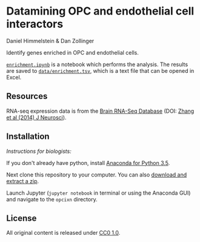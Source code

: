 # Datamining OPC and endothelial cell interactors

Daniel Himmelstein & Dan Zollinger

Identify genes enriched in OPC and endothelial cells.

[`enrichment.ipynb`](enrichment.ipynb) is a notebook which performs the analysis. The results are saved to [`data/enrichment.tsv`](data/enrichment.tsv), which is a text file that can be opened in Excel.

## Resources

RNA-seq expression data is from the [Brain RNA-Seq Database](http://web.stanford.edu/group/barres_lab/brain_rnaseq.html) (DOI: [Zhang et al (2014) J Neurosci](https://doi.org/10.1523/JNEUROSCI.1860-14.2014 "An RNA-Sequencing Transcriptome and Splicing Database of Glia, Neurons, and Vascular Cells of the Cerebral Cortex")).

## Installation

_Instructions for biologists:_

If you don't already have python, install [Anaconda for Python 3.5](https://www.continuum.io/downloads).

Next clone this repository to your computer. You can also [download and extract a zip](https://github.com/dhimmel/opcixn/archive/master.zip).

Launch Jupyter (`jupyter notebook` in terminal or using the Anaconda GUI) and navigate to the `opcixn` directory.

## License

All original content is released under [CC0 1.0](https://creativecommons.org/publicdomain/zero/1.0/ "Creative Commons · Public Domain Dedication").
